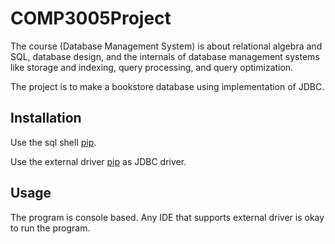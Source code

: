 # COMP3005Project

The course (Database Management System) is about relational algebra and SQL, database design, and the internals of database management systems like storage and indexing, query processing, and query optimization.

The project is to make a bookstore database using implementation of JDBC.

## Installation

Use the sql shell [pip](https://www.postgresql.org/).

Use the external driver [pip](https://jdbc.postgresql.org/) as JDBC driver.


## Usage

The program is console based. Any IDE that supports external driver is okay to run the program.
